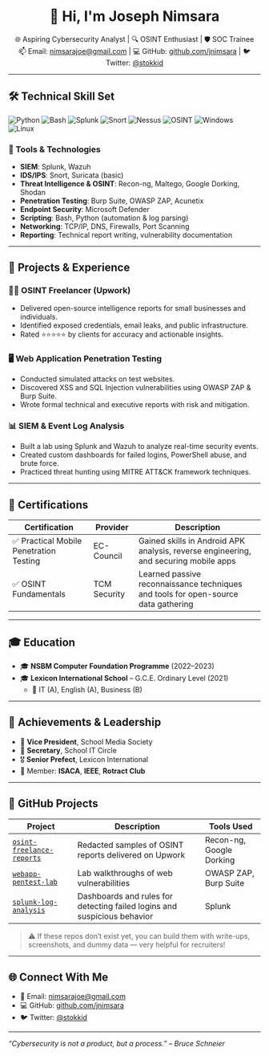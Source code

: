 <h1 align="center">👋 Hi, I'm Joseph Nimsara</h1>
<p align="center">
🌐 Aspiring Cybersecurity Analyst | 🔍 OSINT Enthusiast | 🛡️ SOC Trainee  
<br>
📫 Email: <a href="mailto:nimsarajoe@gmail.com">nimsarajoe@gmail.com</a> | 💻 GitHub: <a href="https://github.com/jnimsara">github.com/jnimsara</a> | 🐦 Twitter: <a href="https://twitter.com/stokkid">@stokkid</a>
</p>

---

## 🛠️ Technical Skill Set

![Python](https://img.shields.io/badge/code-python-blue?style=flat&logo=python)
![Bash](https://img.shields.io/badge/script-bash-green?style=flat&logo=gnubash)
![Splunk](https://img.shields.io/badge/SIEM-Splunk-orange)
![Snort](https://img.shields.io/badge/IDS-IPS-red)
![Nessus](https://img.shields.io/badge/Vulnerability-Nessus-lightgrey)
![OSINT](https://img.shields.io/badge/OSINT-Analyst-blueviolet)
![Windows](https://img.shields.io/badge/Platform-Windows-informational)
![Linux](https://img.shields.io/badge/Platform-Linux-informational)

### 🧩 Tools & Technologies
- **SIEM**: Splunk, Wazuh  
- **IDS/IPS**: Snort, Suricata (basic)  
- **Threat Intelligence & OSINT**: Recon-ng, Maltego, Google Dorking, Shodan  
- **Penetration Testing**: Burp Suite, OWASP ZAP, Acunetix  
- **Endpoint Security**: Microsoft Defender  
- **Scripting**: Bash, Python (automation & log parsing)  
- **Networking**: TCP/IP, DNS, Firewalls, Port Scanning  
- **Reporting**: Technical report writing, vulnerability documentation  

---

## 🧪 Projects & Experience

### 🕵️‍♂️ OSINT Freelancer (Upwork)
- Delivered open-source intelligence reports for small businesses and individuals.
- Identified exposed credentials, email leaks, and public infrastructure.
- Rated ⭐⭐⭐⭐⭐ by clients for accuracy and actionable insights.

### 🖥️ Web Application Penetration Testing
- Conducted simulated attacks on test websites.
- Discovered XSS and SQL Injection vulnerabilities using OWASP ZAP & Burp Suite.
- Wrote formal technical and executive reports with risk and mitigation.

### 📊 SIEM & Event Log Analysis
- Built a lab using Splunk and Wazuh to analyze real-time security events.
- Created custom dashboards for failed logins, PowerShell abuse, and brute force.
- Practiced threat hunting using MITRE ATT&CK framework techniques.

---

## 🧾 Certifications

| Certification | Provider | Description |
|---------------|----------|-------------|
| ✅ Practical Mobile Penetration Testing | EC-Council | Gained skills in Android APK analysis, reverse engineering, and securing mobile apps |
| ✅ OSINT Fundamentals | TCM Security | Learned passive reconnaissance techniques and tools for open-source data gathering |

---

## 🎓 Education

- 🎓 **NSBM Computer Foundation Programme** (2022–2023)  
- 🎓 **Lexicon International School** – G.C.E. Ordinary Level (2021)  
  - 📌 IT (A), English (A), Business (B)

---

## 💼 Achievements & Leadership

- 🏅 **Vice President**, School Media Society  
- 🧠 **Secretary**, School IT Circle  
- 🎖️ **Senior Prefect**, Lexicon International  
- 🤝 Member: **ISACA**, **IEEE**, **Rotract Club**

---

## 📂 GitHub Projects

| Project | Description | Tools Used |
|--------|-------------|------------|
| [`osint-freelance-reports`](https://github.com/jnimsarax) | Redacted samples of OSINT reports delivered on Upwork | Recon-ng, Google Dorking |
| [`webapp-pentest-lab`](https://github.com/jnimsarax) | Lab walkthroughs of web vulnerabilities | OWASP ZAP, Burp Suite |
| [`splunk-log-analysis`](https://github.com/ethansilvas/splunk-logs-and-investigations) | Dashboards and rules for detecting failed logins and suspicious behavior | Splunk |

> ⚠️ If these repos don’t exist yet, you can build them with write-ups, screenshots, and dummy data — very helpful for recruiters!

---

## 🌐 Connect With Me

- 📧 Email: [nimsarajoe@gmail.com](mailto:nimsarajoe@gmail.com)  
- 💻 GitHub: [github.com/jnimsara](https://github.com/jnimsara)  
- 🐦 Twitter: [@stokkid](https://twitter.com/stokkid)

---

*“Cybersecurity is not a product, but a process.” – Bruce Schneier*

